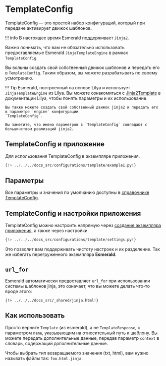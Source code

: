 # TemplateConfig

TemplateConfig — это простой набор конфигураций, который при передаче активирует движок шаблонов.

!!! info
    В настоящее время Esmerald поддерживает `Jinja2`.

Важно понимать, что вам не обязательно использовать предоставляемые Esmerald `JinjaTemplateEngine`
в рамках `TemplateConfig`.

Вы вольны создать свой собственный движок шаблонов и передать его в `TemplateConfig`.
Таким образом, вы можете разрабатывать по своему усмотрению.

!!! Tip
    Esmerald, построенный на основе Lilya и использует `JinjaTemplateEngine` из Lilya.
    Вы можете ознакомиться с [Jinja2Template](https://www.lilya.dev/templates/#jinja2template)
    в документации Lilya, чтобы понять параметры и их использование.

    Вы также можете создать свой собственный движок jinja2 и передать его в параметре `engine` конфигурации
    `TemplateConfig`.

    Вы заметите, что имена параметров в `TemplateConfig` совпадают с большинством реализаций jinja2.

## TemplateConfig и приложение

Для использования TemplateConfig в экземпляре приложения.

```python hl_lines="4-5 9"
{!> ../../../docs_src/configurations/template/example1.py!}
```

## Параметры

Все параметры и значения по умолчанию доступны в [справочнике TemplateConfig](../references/configurations/template.md).

## TemplateConfig и настройки приложения

TemplateConfig можно настроить напрямую через [создание экземпляра приложения](#templateconfig-and-application), а также через настройки.

```python
{!> ../../../docs_src/configurations/template/settings.py!}
```

Это позволит вам поддерживать чистоту настроек и их разделение. Так же избегать перегруженного экземпляра **Esmerald**.

## `url_for`

Esmerald автоматически предоставляет `url_for` при использовании системы шаблонов jinja,
это означает, что вы можете делать что-то вроде этого:


```jinja
{!> ../../../docs_src/_shared/jinja.html!}
```

## Как использовать

Просто верните `Template` (из esmerald), а не `TemplateResponse`, с параметром `name`,
указывающим на относительный путь к шаблону.
Вы можете передать дополнительные данные, передав параметр `context` в словарь, содержащий дополнительные данные.

Чтобы выбрать тип возвращаемого значения (txt, html), вам нужно называть файлы так: `foo.html.jinja`.
